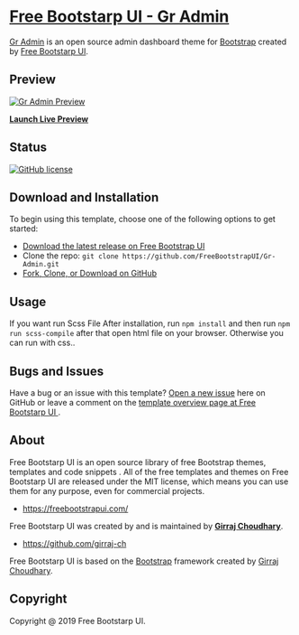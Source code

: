 # [Free Bootstarp UI - Gr Admin](https://freebootstrapui.com/template-overviews/gr-admin)

[Gr Admin](https://freebootstrapui.com/template-overviews/gr-admin/) is an open source admin dashboard theme for [Bootstrap](http://getbootstrap.com/) created by [Free Bootstarp UI](https://freebootstrapui.com).

## Preview

[![Gr Admin Preview](https://freebootstrapui.com/template-overviews/gr-admin)](https://freebootstrapui.github.io/Gr-Admin/)

**[Launch Live Preview](https://freebootstrapui.github.io/Gr-Admin/)**

## Status

[![GitHub license](https://img.shields.io/badge/license-MIT-blue.svg)](https://raw.githubusercontent.com/FreeBootstrapUI/Gr-Admin/master/LICENSE)


## Download and Installation

To begin using this template, choose one of the following options to get started:

-   [Download the latest release on Free Bootstrap UI](https://freebootstrapui.com/template-overviews/gr-admin)
-   Clone the repo: `git clone https://github.com/FreeBootstrapUI/Gr-Admin.git`
-   [Fork, Clone, or Download on GitHub](https://github.com/FreeBootstrapUI/Gr-Admin)

## Usage
If you want run Scss File 
After installation, run `npm install` and then run `npm run scss-compile` after that open html file on your browser.
Otherwise you can run with css.. 

## Bugs and Issues

Have a bug or an issue with this template? [Open a new issue](https://github.com/FreeBootstrapUI/Gr-Admin/issues) here on GitHub or leave a comment on the [template overview page at Free Bootstarp UI ](https://freebootstrapui.com/template-overviews/gr-admin).

## About

Free Bootstarp UI is an open source library of free Bootstrap themes, templates and code snippets . All of the free templates and themes on Free Bootstarp UI are released under the MIT license, which means you can use them for any purpose, even for commercial projects.

-   <https://freebootstrapui.com/>

Free Bootstarp UI was created by and is maintained by **[Girraj Choudhary](https://github.com/girraj-ch)**.

-   <https://github.com/girraj-ch>

Free Bootstarp UI is based on the [Bootstrap](http://getbootstrap.com/) framework created by [Girraj Choudhary](https://github.com/girraj-ch).

## Copyright

Copyright @ 2019 Free Bootstarp UI.
